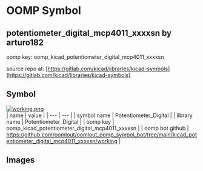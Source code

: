 # OOMP Symbol  
## potentiometer_digital_mcp4011_xxxxsn  by arturo182  
  
oomp key: oomp_kicad_potentiometer_digital_mcp4011_xxxxsn  
  
source repo at: [https://gitlab.com/kicad/libraries/kicad-symbols](https://gitlab.com/kicad/libraries/kicad-symbols)  
## Symbol  
  
[![working.png](working_600.png)](working.png)  
| name | value | 
| --- | --- | 
| symbol name | Potentiometer_Digital | 
| library name | Potentiometer_Digital | 
| oomp key | oomp_kicad_potentiometer_digital_mcp4011_xxxxsn | 
| oomp bot github | https://github.com/oomlout/oomlout_oomp_symbol_bot/tree/main/kicad_potentiometer_digital_mcp4011_xxxxsn/working | 
## Images  
